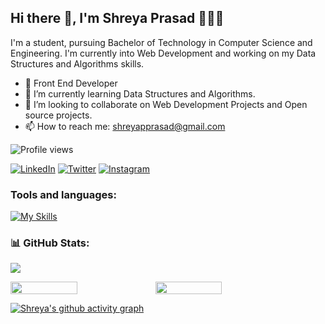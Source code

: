 ## Hi there 👋, I'm Shreya Prasad 👩🏻‍💻
I'm a student, pursuing Bachelor of Technology in Computer Science and Engineering. I'm currently into Web Development and working on my Data Structures and Algorithms skills.

- 🔭  Front End Developer 
- 🌱 I’m currently learning  Data Structures and Algorithms.
- 👯 I’m looking to collaborate on Web Development Projects and Open source projects. 
- 📫 How to reach me: shreyapprasad@gmail.com 

![Profile views](https://gpvc.arturio.dev/shreyap05)  

[![LinkedIn](https://img.shields.io/badge/LinkedIn-%230077B5.svg?logo=linkedin&logoColor=white)](https://linkedin.com/in/shreya-prasad-1b69751b2) 
[![Twitter](https://img.shields.io/badge/Twitter-%231DA1F2.svg?logo=Twitter&logoColor=white)](https://twitter.com/__shreyap__)
[![Instagram](https://img.shields.io/badge/Instagram-%23E4405F.svg?logo=Instagram&logoColor=white)](https://instagram.com/__shreyap__) 


<h3 align="left">Tools and languages: </h3>

[![My Skills](https://skillicons.dev/icons?i=html,css,js,java,c,py,linux,eclipse,gcp,androidstudio,ai,ps)](https://skillicons.dev)

### 📊 GitHub Stats:

![](https://github-readme-stats.vercel.app/api/top-langs/?username=shreyap05&theme=gotham&hide_border=false&include_all_commits=false&count_private=false&layout=compact)

<div style="display: flex; flex-direction: row;">

<img width="46%" src="https://github-readme-stats.vercel.app/api?username=shreyap05&theme=gotham&hide_border=false&include_all_commits=false&count_private=false" />

<img width="46%" src="https://github-readme-streak-stats.herokuapp.com/?user=shreyap05&theme=gotham&hide_border=false" />

</div>

[![Shreya's github activity graph](https://activity-graph.herokuapp.com/graph?username=shreyap05&theme=gotham)](https://github.com/shreyap05/github-readme-activity-graph)

